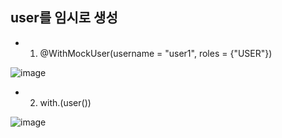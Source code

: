 ## user를 임시로 생성

- 1. @WithMockUser(username = "user1", roles = {"USER"})

![image](https://user-images.githubusercontent.com/108928206/205561223-863010e1-d36a-489b-ace3-e90ad1cba352.png)

- 2. with.(user())

![image](https://user-images.githubusercontent.com/108928206/205563812-6a40e466-8f50-4576-8f76-6105af21d375.png)
